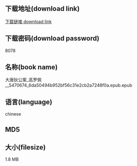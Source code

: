 ## 下载地址(download link)
[下载链接 download link](https://tutu365.netlify.app/?s=%E5%A4%A7%E5%94%90%E7%8B%84%E5%85%AC%E6%A1%88_%E9%AB%98%E7%BD%97%E4%BD%A9__5470674_6da50494b952bf56c31e2cb2a7248f0a.epub)

## 下载密码(download password)
8078

## 名称(book name)
大唐狄公案_高罗佩__5470674_6da50494b952bf56c31e2cb2a7248f0a.epub.epub

## 语言(language)
chinese

## MD5


## 大小(filesize)
1.8 MB
